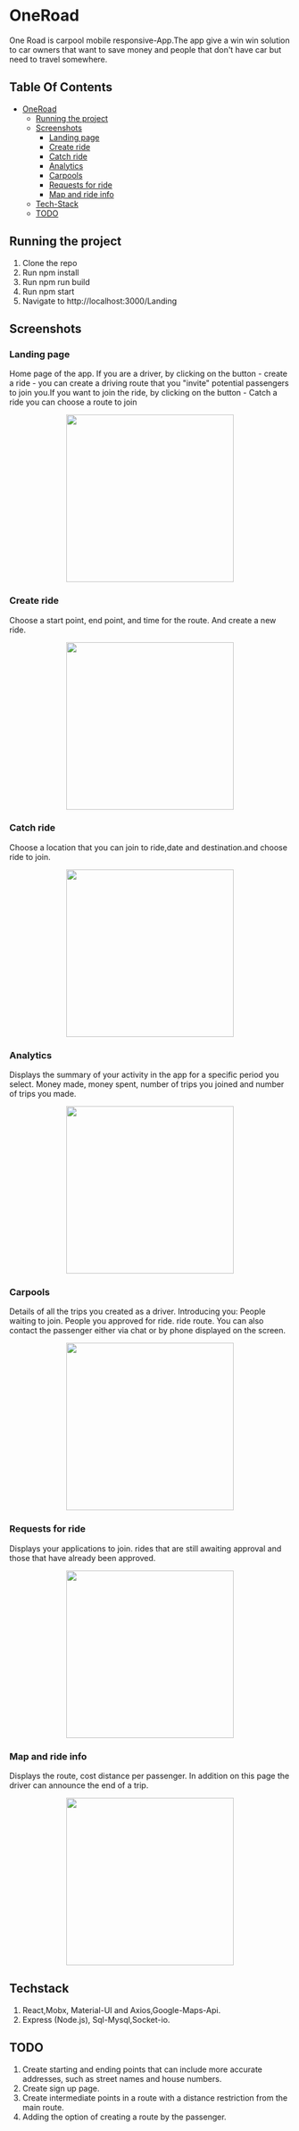 # OneRoad
One Road is carpool mobile responsive-App.The app give a win win solution to car owners that want to save money and people that don't have car but need to travel somewhere.
## Table Of Contents
- [OneRoad](#OneRoad)
  * [Running the project](#running-the-project)
  * [Screenshots](#Screenshots)
    + [Landing page](#Landingpage)
    + [Create ride](#Createride)
    + [Catch ride](#Catchride)
    + [Analytics](#Analytics)
    + [Carpools](#Carpools)
    + [Requests for ride](#Requestsforride)
    + [Map and ride info](#Mapandrideinfo)
  * [Tech-Stack](#TechStack)
  * [TODO](#todo)

## Running the project

1. Clone the repo
2. Run npm install
3. Run npm run build
4. Run npm start
5. Navigate to http://localhost:3000/Landing



## Screenshots



### Landing page
Home page of the app. If you are a driver, by clicking on the button  - create a ride - you can create a driving route that you "invite" potential passengers to join you.If you want to join the ride, by clicking on the button  - Catch a ride you can choose a route to join
<p align="center"><img src="Screenshots/landing-page.png" width="300" /></p>



### Create ride
Choose a start point, end point, and time for the route. And create a new ride.
<p align="center"><img src="Screenshots/create-ride.png" width="300" /></p>


### Catch ride
Choose a location that you can join to ride,date and destination.and choose ride to join.
<p align="center"><img src="Screenshots/catch-ride.png" width="300" /></p>




### Analytics
Displays the summary of your activity in the app for a specific period you select.
Money  made, money  spent, number of trips you joined and number of trips you made.
<p align="center"><img src="Screenshots/analytics.png" width="300" /></p>


### Carpools
Details of all the trips you created as a driver.
Introducing you:
People waiting to join.
People you approved for ride.
ride route.
You can also contact the passenger either via chat or by phone displayed on the screen.
<p align="center"><img src="Screenshots/carpools.png" width="300" /></p>


### Requests for ride
Displays your applications to join.
rides that are still awaiting approval and those that have already been approved.
<p align="center"><img src="Screenshots/requests for ride .png" width="300" /></p>


### Map and ride info
Displays the route, cost distance per passenger. In addition on this page the driver can announce the end of a trip.
<p align="center"><img src="Screenshots/map-ride info.png" width="300" /></p>

## Techstack
1. React,Mobx, Material-UI and Axios,Google-Maps-Api.
2. Express (Node.js), Sql-Mysql,Socket-io.

## TODO
1. Create starting and ending points that can include more accurate addresses,
   such as street names and house numbers.
2. Create  sign up page.
3. Create intermediate points in a route with a distance restriction from the main  route.
4. Adding the option of creating a route by the passenger.




